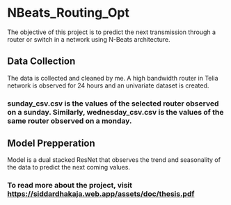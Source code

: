 # NBeats_Routing_Opt

The objective of this project is to predict the next transmission through a router or switch in a network using N-Beats architecture.

## Data Collection
The data is collected and cleaned by me. A high bandwidth router in Telia network is observed for 24 hours and an univariate dataset is created. 

### sunday_csv.csv is the values of the selected router observed on a sunday. Similarly, wednesday_csv.csv is the values of the same router observed on a monday.

## Model Prepperation

Model is a dual stacked ResNet that observes the trend and seasonality of the data to predict the next coming values.

### To read more about the project, visit https://siddardhakaja.web.app/assets/doc/thesis.pdf
